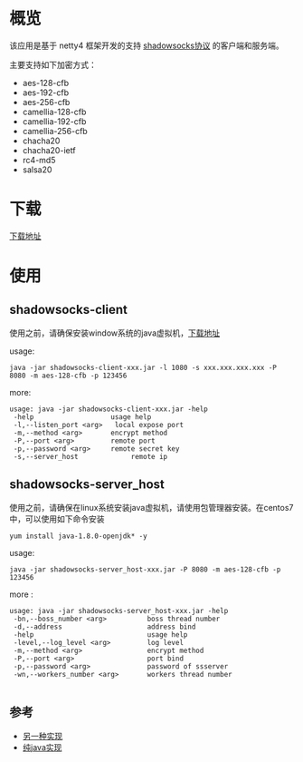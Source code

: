 # 概览

该应用是基于 netty4 框架开发的支持 [shadowsocks协议](https://github.com/lzh06550107/shadowsocks-java/blob/master/shadowsock_protocol.md) 的客户端和服务端。

主要支持如下加密方式：

- aes-128-cfb
- aes-192-cfb
- aes-256-cfb
- camellia-128-cfb
- camellia-192-cfb
- camellia-256-cfb
- chacha20
- chacha20-ietf
- rc4-md5
- salsa20

# 下载

[下载地址](https://github.com/lzh06550107/shadowsocks-java/releases)

# 使用

## shadowsocks-client

使用之前，请确保安装window系统的java虚拟机，[下载地址](https://www.java.com/zh_CN/download/)

usage:
```
java -jar shadowsocks-client-xxx.jar -l 1080 -s xxx.xxx.xxx.xxx -P 8080 -m aes-128-cfb -p 123456
```

more:

```
usage: java -jar shadowsocks-client-xxx.jar -help
 -help                   usage help
 -l,--listen_port <arg>   local expose port
 -m,--method <arg>       encrypt method
 -P,--port <arg>         remote port
 -p,--password <arg>     remote secret key
 -s,--server_host             remote ip
```



## shadowsocks-server_host

使用之前，请确保在linux系统安装java虚拟机，请使用包管理器安装。在centos7中，可以使用如下命令安装

```
yum install java-1.8.0-openjdk* -y
```

usage:
```
java -jar shadowsocks-server_host-xxx.jar -P 8080 -m aes-128-cfb -p 123456
```

more :
```
usage: java -jar shadowsocks-server_host-xxx.jar -help
 -bn,--boss_number <arg>          boss thread number
 -d,--address                     address bind
 -help                            usage help
 -level,--log_level <arg>         log level
 -m,--method <arg>                encrypt method
 -P,--port <arg>                  port bind
 -p,--password <arg>              password of ssserver
 -wn,--workers_number <arg>       workers thread number
 
```

## 参考

- [另一种实现](https://github.com/TongxiJi/shadowsocks-java)
- [纯java实现](https://github.com/blakey22/shadowsocks-java)


